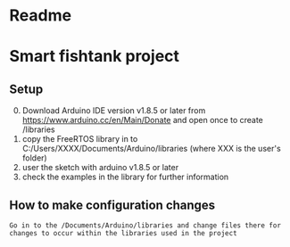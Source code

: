 # Readme
# Smart fishtank project

## Setup
0. Download Arduino IDE version v1.8.5 or later from https://www.arduino.cc/en/Main/Donate and open once to create /libraries
1. copy the FreeRTOS library in to C:/Users/XXXX/Documents/Arduino/libraries (where XXX is the user's folder)
2. user the sketch with arduino v1.8.5 or later
3. check the examples in the library for further information

## How to make configuration changes

	Go in to the /Documents/Arduino/libraries and change files there for changes to occur within the libraries used in the project
	
